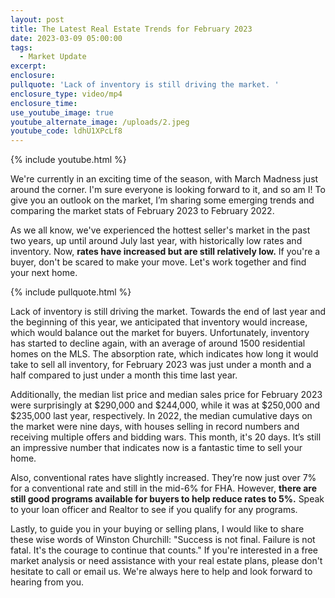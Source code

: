 ```yaml
---
layout: post
title: The Latest Real Estate Trends for February 2023
date: 2023-03-09 05:00:00
tags:
  - Market Update
excerpt:
enclosure:
pullquote: 'Lack of inventory is still driving the market. '
enclosure_type: video/mp4
enclosure_time:
use_youtube_image: true
youtube_alternate_image: /uploads/2.jpeg
youtube_code: ldhU1XPcLf8
---
```

{% include youtube.html %}

We're currently in an exciting time of the season, with March Madness just around the corner. I'm sure everyone is looking forward to it, and so am I! To give you an outlook on the market, I’m sharing some emerging trends and comparing the market stats of February 2023 to February 2022.&nbsp;

As we all know, we've experienced the hottest seller's market in the past two years, up until around July last year, with historically low rates and inventory. Now, **rates have increased but are still relatively low.** If you're a buyer, don't be scared to make your move. Let's work together and find your next home.

{% include pullquote.html %}

Lack of inventory is still driving the market. Towards the end of last year and the beginning of this year, we anticipated that inventory would increase, which would balance out the market for buyers. Unfortunately, inventory has started to decline again, with an average of around 1500 residential homes on the MLS. The absorption rate, which indicates how long it would take to sell all inventory, for February 2023 was just under a month and a half compared to just under a month this time last year.

Additionally, the median list price and median sales price for February 2023 were surprisingly at $290,000 and $244,000, while it was at $250,000 and&nbsp; $235,000 last year, respectively. In 2022, the median cumulative days on the market were nine days, with houses selling in record numbers and receiving multiple offers and bidding wars. This month, it's 20 days. It’s still an impressive number that indicates now is a fantastic time to sell your home.

Also, conventional rates have slightly increased. They’re now just over 7% for a conventional rate and still in the mid-6% for FHA. However, **there are still good programs available for buyers to help reduce rates to 5%.** Speak to your loan officer and Realtor to see if you qualify for any programs.

Lastly, to guide you in your buying or selling plans, I would like to share these wise words of Winston Churchill: "Success is not final. Failure is not fatal. It's the courage to continue that counts." If you're interested in a free market analysis or need assistance with your real estate plans, please don't hesitate to call or email us. We're always here to help and look forward to hearing from you.